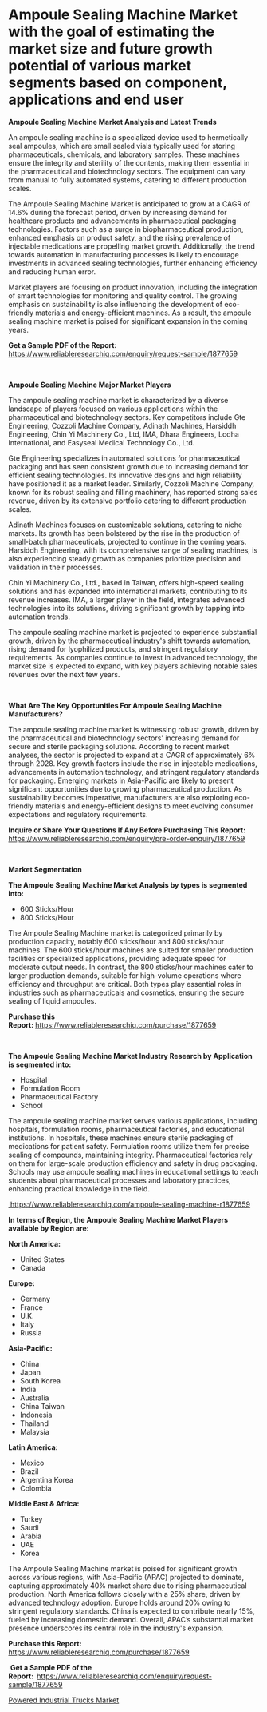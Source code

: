 <p><h1>Ampoule Sealing Machine Market with the goal of estimating the market size and future growth potential of various market segments based on component, applications and end user</h1></p><p><strong>Ampoule Sealing Machine Market Analysis and Latest Trends</strong></p>
<p><p>An ampoule sealing machine is a specialized device used to hermetically seal ampoules, which are small sealed vials typically used for storing pharmaceuticals, chemicals, and laboratory samples. These machines ensure the integrity and sterility of the contents, making them essential in the pharmaceutical and biotechnology sectors. The equipment can vary from manual to fully automated systems, catering to different production scales.</p><p>The Ampoule Sealing Machine Market is anticipated to grow at a CAGR of 14.6% during the forecast period, driven by increasing demand for healthcare products and advancements in pharmaceutical packaging technologies. Factors such as a surge in biopharmaceutical production, enhanced emphasis on product safety, and the rising prevalence of injectable medications are propelling market growth. Additionally, the trend towards automation in manufacturing processes is likely to encourage investments in advanced sealing technologies, further enhancing efficiency and reducing human error.</p><p>Market players are focusing on product innovation, including the integration of smart technologies for monitoring and quality control. The growing emphasis on sustainability is also influencing the development of eco-friendly materials and energy-efficient machines. As a result, the ampoule sealing machine market is poised for significant expansion in the coming years.</p></p>
<p><strong>Get a Sample PDF of the Report:&nbsp;</strong> <a href="https://www.reliableresearchiq.com/enquiry/request-sample/1877659?utm_campaign=2927&utm_medium=2&utm_source=Github&utm_content=ia&utm_term=11042025&utm_id=ampoule-sealing-machine">https://www.reliableresearchiq.com/enquiry/request-sample/1877659</a></p>
<p>&nbsp;</p>
<p><strong>Ampoule Sealing Machine Major Market Players</strong></p>
<p><p>The ampoule sealing machine market is characterized by a diverse landscape of players focused on various applications within the pharmaceutical and biotechnology sectors. Key competitors include Gte Engineering, Cozzoli Machine Company, Adinath Machines, Harsiddh Engineering, Chin Yi Machinery Co., Ltd, IMA, Dhara Engineers, Lodha International, and Easyseal Medical Technology Co., Ltd.</p><p>Gte Engineering specializes in automated solutions for pharmaceutical packaging and has seen consistent growth due to increasing demand for efficient sealing technologies. Its innovative designs and high reliability have positioned it as a market leader. Similarly, Cozzoli Machine Company, known for its robust sealing and filling machinery, has reported strong sales revenue, driven by its extensive portfolio catering to different production scales.</p><p>Adinath Machines focuses on customizable solutions, catering to niche markets. Its growth has been bolstered by the rise in the production of small-batch pharmaceuticals, projected to continue in the coming years. Harsiddh Engineering, with its comprehensive range of sealing machines, is also experiencing steady growth as companies prioritize precision and validation in their processes.</p><p>Chin Yi Machinery Co., Ltd., based in Taiwan, offers high-speed sealing solutions and has expanded into international markets, contributing to its revenue increases. IMA, a larger player in the field, integrates advanced technologies into its solutions, driving significant growth by tapping into automation trends.</p><p>The ampoule sealing machine market is projected to experience substantial growth, driven by the pharmaceutical industry's shift towards automation, rising demand for lyophilized products, and stringent regulatory requirements. As companies continue to invest in advanced technology, the market size is expected to expand, with key players achieving notable sales revenues over the next few years.</p></p>
<p>&nbsp;</p>
<p><strong>What Are The Key Opportunities For Ampoule Sealing Machine Manufacturers?</strong></p>
<p><p>The ampoule sealing machine market is witnessing robust growth, driven by the pharmaceutical and biotechnology sectors' increasing demand for secure and sterile packaging solutions. According to recent market analyses, the sector is projected to expand at a CAGR of approximately 6% through 2028. Key growth factors include the rise in injectable medications, advancements in automation technology, and stringent regulatory standards for packaging. Emerging markets in Asia-Pacific are likely to present significant opportunities due to growing pharmaceutical production. As sustainability becomes imperative, manufacturers are also exploring eco-friendly materials and energy-efficient designs to meet evolving consumer expectations and regulatory requirements.</p></p>
<p><strong>Inquire or Share Your Questions If Any Before Purchasing This Report:</strong> <a href="https://www.reliableresearchiq.com/enquiry/pre-order-enquiry/1877659?utm_campaign=2927&utm_medium=2&utm_source=Github&utm_content=ia&utm_term=11042025&utm_id=ampoule-sealing-machine">https://www.reliableresearchiq.com/enquiry/pre-order-enquiry/1877659</a></p>
<p>&nbsp;</p>
<p><strong>Market Segmentation</strong></p>
<p><strong>The Ampoule Sealing Machine Market Analysis by types is segmented into:</strong></p>
<p><ul><li>600 Sticks/Hour</li><li>800 Sticks/Hour</li></ul></p>
<p><p>The Ampoule Sealing Machine market is categorized primarily by production capacity, notably 600 sticks/hour and 800 sticks/hour machines. The 600 sticks/hour machines are suited for smaller production facilities or specialized applications, providing adequate speed for moderate output needs. In contrast, the 800 sticks/hour machines cater to larger production demands, suitable for high-volume operations where efficiency and throughput are critical. Both types play essential roles in industries such as pharmaceuticals and cosmetics, ensuring the secure sealing of liquid ampoules.</p></p>
<p><strong>Purchase this Report:&nbsp;</strong><a href="https://www.reliableresearchiq.com/purchase/1877659?utm_campaign=2927&utm_medium=2&utm_source=Github&utm_content=ia&utm_term=11042025&utm_id=ampoule-sealing-machine">https://www.reliableresearchiq.com/purchase/1877659</a></p>
<p>&nbsp;</p>
<p><strong>The Ampoule Sealing Machine Market Industry Research by Application is segmented into:</strong></p>
<p><ul><li>Hospital</li><li>Formulation Room</li><li>Pharmaceutical Factory</li><li>School</li></ul></p>
<p><p>The ampoule sealing machine market serves various applications, including hospitals, formulation rooms, pharmaceutical factories, and educational institutions. In hospitals, these machines ensure sterile packaging of medications for patient safety. Formulation rooms utilize them for precise sealing of compounds, maintaining integrity. Pharmaceutical factories rely on them for large-scale production efficiency and safety in drug packaging. Schools may use ampoule sealing machines in educational settings to teach students about pharmaceutical processes and laboratory practices, enhancing practical knowledge in the field.</p></p>
<p><a href="https://www.reliableresearchiq.com/ampoule-sealing-machine-r1877659?utm_campaign=2927&utm_medium=2&utm_source=Github&utm_content=ia&utm_term=11042025&utm_id=ampoule-sealing-machine">&nbsp;https://www.reliableresearchiq.com/ampoule-sealing-machine-r1877659</a></p>
<p><strong>In terms of Region, the Ampoule Sealing Machine Market Players available by Region are:</strong></p>
<p>
    <p> <strong> North America: </strong>
        <ul>
            <li>United States</li>
            <li>Canada</li>
        </ul>
        </p> 
    <p> <strong> Europe: </strong>
        <ul>
            <li>Germany</li>
            <li>France</li>
            <li>U.K.</li>
            <li>Italy</li>
            <li>Russia</li>
        </ul>
        </p> 
    <p> <strong> Asia-Pacific: </strong>
        <ul>
            <li>China</li>
            <li>Japan</li>
            <li>South Korea</li>
            <li>India</li>
            <li>Australia</li>
            <li>China Taiwan</li>
            <li>Indonesia</li>
            <li>Thailand</li>
            <li>Malaysia</li>
        </ul>
        </p> 
    <p> <strong> Latin America: </strong>
        <ul>
            <li>Mexico</li>
            <li>Brazil</li>
            <li>Argentina Korea</li>
            <li>Colombia</li>
        </ul>
        </p> 
    <p> <strong> Middle East & Africa: </strong>
        <ul>
            <li>Turkey</li>
            <li>Saudi</li>
            <li>Arabia</li>
            <li>UAE</li>
            <li>Korea</li>
        </ul>
    </p>
    </p>
<p><p>The Ampoule Sealing Machine market is poised for significant growth across various regions, with Asia-Pacific (APAC) projected to dominate, capturing approximately 40% market share due to rising pharmaceutical production. North America follows closely with a 25% share, driven by advanced technology adoption. Europe holds around 20% owing to stringent regulatory standards. China is expected to contribute nearly 15%, fueled by increasing domestic demand. Overall, APAC’s substantial market presence underscores its central role in the industry's expansion.</p></p>
<p><strong>Purchase this Report: </strong><a href="https://www.reliableresearchiq.com/purchase/1877659?utm_campaign=2927&utm_medium=2&utm_source=Github&utm_content=ia&utm_term=11042025&utm_id=ampoule-sealing-machine">https://www.reliableresearchiq.com/purchase/1877659</a></p>
<p>&nbsp;<strong>Get a Sample PDF of the Report:&nbsp;&nbsp;</strong><a href="https://www.reliableresearchiq.com/enquiry/request-sample/1877659?utm_campaign=2927&utm_medium=2&utm_source=Github&utm_content=ia&utm_term=11042025&utm_id=ampoule-sealing-machine">https://www.reliableresearchiq.com/enquiry/request-sample/1877659</a></p>
<p><strong></strong></p>
<p><p><a href="https://github.com/zalubakoraka/Market-Research-Report-List-1/blob/main/powered-industrial-trucks-market.md?utm_campaign=2927&utm_medium=2&utm_source=Github&utm_content=ia&utm_term=11042025&utm_id=ampoule-sealing-machine">Powered Industrial Trucks Market</a></p></p>